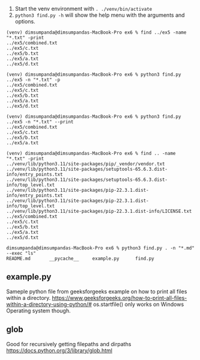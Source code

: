 1. Start the venv environment with `. ./venv/bin/activate`
2. `python3 find.py -h` will show the help menu with the arguments and options.


```
(venv) dimsumpanda@dimsumpandas-MacBook-Pro ex6 % find ../ex5 -name "*.txt" -print 
../ex5/combined.txt
../ex5/c.txt
../ex5/b.txt
../ex5/a.txt
../ex5/d.txt

(venv) dimsumpanda@dimsumpandas-MacBook-Pro ex6 % python3 find.py ../ex5 -n "*.txt" -p
../ex5/combined.txt
../ex5/c.txt
../ex5/b.txt
../ex5/a.txt
../ex5/d.txt

(venv) dimsumpanda@dimsumpandas-MacBook-Pro ex6 % python3 find.py ../ex5 -n "*.txt" --print
../ex5/combined.txt
../ex5/c.txt
../ex5/b.txt
../ex5/a.txt

(venv) dimsumpanda@dimsumpandas-MacBook-Pro ex6 % find .. -name "*.txt" -print                
../venv/lib/python3.11/site-packages/pip/_vendor/vendor.txt
../venv/lib/python3.11/site-packages/setuptools-65.6.3.dist-info/entry_points.txt
../venv/lib/python3.11/site-packages/setuptools-65.6.3.dist-info/top_level.txt
../venv/lib/python3.11/site-packages/pip-22.3.1.dist-info/entry_points.txt
../venv/lib/python3.11/site-packages/pip-22.3.1.dist-info/top_level.txt
../venv/lib/python3.11/site-packages/pip-22.3.1.dist-info/LICENSE.txt
../ex5/combined.txt
../ex5/c.txt
../ex5/b.txt
../ex5/a.txt
../ex5/d.txt

dimsumpanda@dimsumpandas-MacBook-Pro ex6 % python3 find.py . -n "*.md" --exec "ls" 
README.md       __pycache__     example.py      find.py
```
## example.py
Sameple python file from geeksforgeeks example on how to print all files within a directory.
https://www.geeksforgeeks.org/how-to-print-all-files-within-a-directory-using-python/#
os.startfile() only works on Windows Operating system though.

## glob
Good for recursively getting filepaths and dirpaths
https://docs.python.org/3/library/glob.html